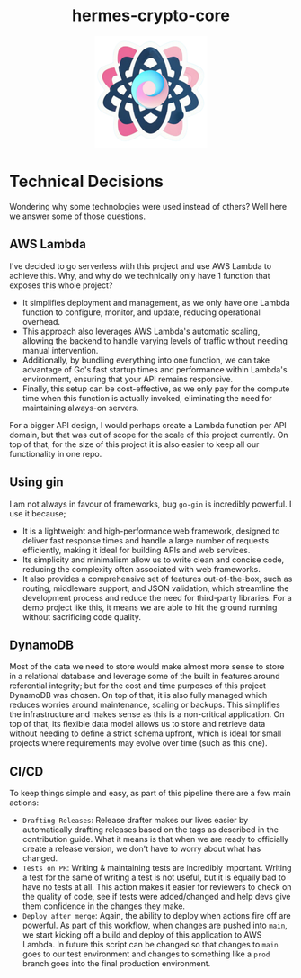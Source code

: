 <h1 align="center"> hermes-crypto-core</h1>
<p align="center"><img alt="hermes-crypto-core" src="../assets/hermes-crypto-logo.svg" width="200"></p>

# Technical Decisions
Wondering why some technologies were used instead of others? Well here we answer some of those questions.

## AWS Lambda
I've decided to go serverless with this project and use AWS Lambda to achieve this. Why, and why do we technically only have 1 function that exposes this whole project?
-  It simplifies deployment and management, as we only have one Lambda function to configure, monitor, and update, reducing operational overhead. 
- This approach also leverages AWS Lambda's automatic scaling, allowing the backend to handle varying levels of traffic without needing manual intervention. 
- Additionally, by bundling everything into one function, we can take advantage of Go's fast startup times and performance within Lambda's environment, ensuring that your API remains responsive. 
- Finally, this setup can be cost-effective, as we only pay for the compute time when this function is actually invoked, eliminating the need for maintaining always-on servers.

For a bigger API design, I would perhaps create a Lambda function per API domain, but that was out of scope for the scale of this project currently. On top of that, for the size of this project it is also easier to keep all our functionality in one repo.

## Using gin
I am not always in favour of frameworks, bug `go-gin` is incredibly powerful. I use it because;
- It is a lightweight and high-performance web framework, designed to deliver fast response times and handle a large number of requests efficiently, making it ideal for building APIs and web services. 
- Its simplicity and minimalism allow us to write clean and concise code, reducing the complexity often associated with web frameworks. 
- It also provides a comprehensive set of features out-of-the-box, such as routing, middleware support, and JSON validation, which streamline the development process and reduce the need for third-party libraries. For a demo project like this, it means we are able to hit the ground running without sacrificing code quality.

## DynamoDB
Most of the data we need to store would make almost more sense to store in a relational database and leverage some of the built in features around referential integrity; but for the cost and time purposes of this project DynamoDB was chosen. On top of that, it is also fully managed which reduces worries around maintenance, scaling or backups. This simplifies the infrastructure and makes sense as this is a non-critical application. On top of that, its flexible data model allows us to store and retrieve data without needing to define a strict schema upfront, which is ideal for small projects where requirements may evolve over time (such as this one). 

## CI/CD
To keep things simple and easy, as part of this pipeline there are a few main actions:
- `Drafting Releases`: Release drafter makes our lives easier by automatically drafting releases based on the tags as described in the contribution guide. What it means is that when we are ready to officially create a release version, we don't have to worry about what has changed.
- `Tests on PR`: Writing & maintaining tests are incredibly important. Writing a test for the same of writing a test is not useful, but it is equally bad to have no tests at all. This action makes it easier for reviewers to check on the quality of code, see if tests were added/changed and help devs give them confidence in the changes they make.
- `Deploy after merge`: Again, the ability to deploy when actions fire off are powerful. As part of this workflow, when changes are pushed into `main`, we start kicking off a build and deploy of this application to AWS Lambda. In future this script can be changed so that changes to `main` goes to our test environment and changes to something like a `prod` branch goes into the final production environment.
